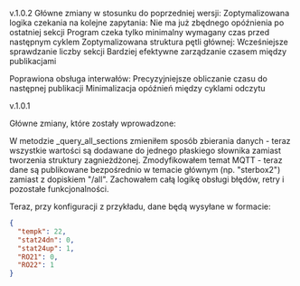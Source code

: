 v.1.0.2
Główne zmiany w stosunku do poprzedniej wersji:
Zoptymalizowana logika czekania na kolejne zapytania:
Nie ma już zbędnego opóźnienia po ostatniej sekcji
Program czeka tylko minimalny wymagany czas przed następnym cyklem
Zoptymalizowana struktura pętli głównej:
Wcześniejsze sprawdzanie liczby sekcji
Bardziej efektywne zarządzanie czasem między publikacjami

Poprawiona obsługa interwałów:
Precyzyjniejsze obliczanie czasu do następnej publikacji
Minimalizacja opóźnień między cyklami odczytu

v.1.0.1

Główne zmiany, które zostały wprowadzone:

W metodzie _query_all_sections zmieniłem sposób zbierania danych - teraz wszystkie wartości są dodawane do jednego płaskiego słownika zamiast tworzenia struktury zagnieżdżonej.
Zmodyfikowałem temat MQTT - teraz dane są publikowane bezpośrednio w temacie głównym (np. "sterbox2") zamiast z dopiskiem "/all".
Zachowałem całą logikę obsługi błędów, retry i pozostałe funkcjonalności.

Teraz, przy konfiguracji z przykładu, dane będą wysyłane w formacie:
```json
{
  "tempk": 22,
  "stat24dn": 0,
  "stat24up": 1,
  "RO21": 0,
  "RO22": 1
}
```

